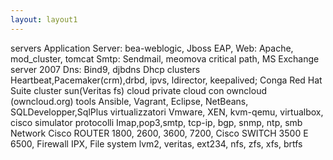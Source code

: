 ```yaml
---
layout: layout1
---
```

<section>
<p>
servers 
	Application Server: bea-weblogic, Jboss EAP,  
	Web: Apache, mod_cluster, tomcat 
	Smtp: Sendmail, meomova critical path, MS Exchange server 2007 
	Dns: Bind9, djbdns 
	Dhcp 
clusters 
	Heartbeat,Pacemaker(crm),drbd, ipvs, ldirector, keepalived; 
	Conga Red Hat Suite 
	cluster sun(Veritas fs) 
	cloud private cloud con owncloud (owncloud.org) 
tools 
      Ansible, Vagrant, Eclipse, NetBeans, SQLDevelopper,SqlPlus 
virtualizzatori 
	Vmware, XEN, kvm-qemu, virtualbox, cisco simulator 
protocolli 
	Imap,pop3,smtp, tcp-ip, bgp, snmp, ntp, smb 
Network 
	Cisco ROUTER 1800, 2600, 3600, 7200, Cisco SWITCH 3500 E 6500, 	Firewall IPX, 
File system 
	lvm2, veritas, ext234, nfs, zfs, xfs, brtfs


</p>
</section>


